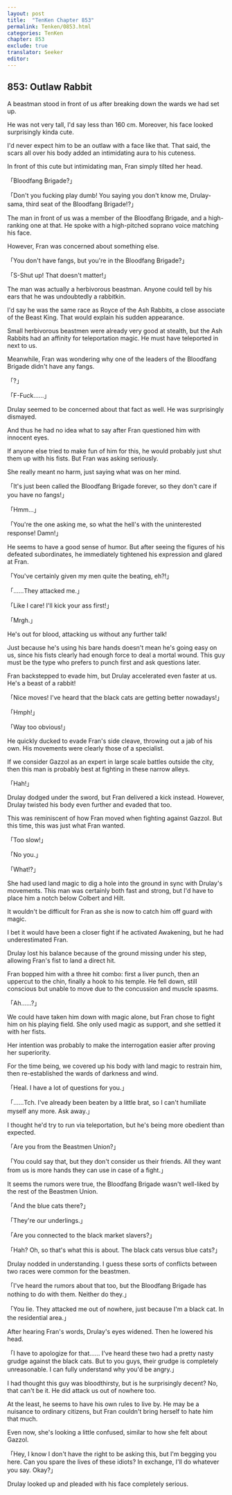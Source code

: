```yaml
---
layout: post
title:  "TenKen Chapter 853"
permalink: Tenken/0853.html
categories: TenKen
chapter: 853
exclude: true
translator: Seeker
editor: 
---
```

<h2>853: Outlaw Rabbit</h2>

 A beastman stood in front of us after breaking down the wards we had set up.

 He was not very tall, I'd say less than 160 cm. Moreover, his face looked surprisingly kinda cute.

 I'd never expect him to be an outlaw with a face like that. That said, the scars all over his body added an intimidating aura to his cuteness.

 In front of this cute but intimidating man, Fran simply tilted her head.

「Bloodfang Brigade?」

「Don't you fucking play dumb! You saying you don't know me, Drulay-sama, third seat of the Bloodfang Brigade!?」

 The man in front of us was a member of the Bloodfang Brigade, and a high-ranking one at that. He spoke with a high-pitched soprano voice matching his face.

 However, Fran was concerned about something else.

「You don't have fangs, but you're in the Bloodfang Brigade?」

「S-Shut up! That doesn't matter!」

 The man was actually a herbivorous beastman. Anyone could tell by his ears that he was undoubtedly a rabbitkin.

 I'd say he was the same race as Royce of the Ash Rabbits, a close associate of the Beast King. That would explain his sudden appearance.

 Small herbivorous beastmen were already very good at stealth, but the Ash Rabbits had an affinity for teleportation magic. He must have teleported in next to us.

 Meanwhile, Fran was wondering why one of the leaders of the Bloodfang Brigade didn't have any fangs.

「?」

「F-Fuck……」

 Drulay seemed to be concerned about that fact as well. He was surprisingly dismayed.

 And thus he had no idea what to say after Fran questioned him with innocent eyes.

 If anyone else tried to make fun of him for this, he would probably just shut them up with his fists. But Fran was asking seriously.

 She really meant no harm, just saying what was on her mind.

「It's just been called the Bloodfang Brigade forever, so they don't care if you have no fangs!」

「Hmm…」

「You're the one asking me, so what the hell's with the uninterested response! Damn!」

 He seems to have a good sense of humor. But after seeing the figures of his defeated subordinates, he immediately tightened his expression and glared at Fran.

「You've certainly given my men quite the beating, eh?!」

「……They attacked me.」

「Like I care! I'll kick your ass first!」

「Mrgh.」

 He's out for blood, attacking us without any further talk!

 Just because he's using his bare hands doesn't mean he's going easy on us, since his fists clearly had enough force to deal a mortal wound. This guy must be the type who prefers to punch first and ask questions later.

 Fran backstepped to evade him, but Drulay accelerated even faster at us. He's a beast of a rabbit!

「Nice moves! I've heard that the black cats are getting better nowadays!」

「Hmph!」

「Way too obvious!」

 He quickly ducked to evade Fran's side cleave, throwing out a jab of his own. His movements were clearly those of a specialist.

 If we consider Gazzol as an expert in large scale battles outside the city, then this man is probably best at fighting in these narrow alleys.

「Hah!」

 Drulay dodged under the sword, but Fran delivered a kick instead. However, Drulay twisted his body even further and evaded that too.

 This was reminiscent of how Fran moved when fighting against Gazzol. But this time, this was just what Fran wanted.

「Too slow!」

「No you.」

「What!?」

 She had used land magic to dig a hole into the ground in sync with Drulay's movements. This man was certainly both fast and strong, but I'd have to place him a notch below Colbert and Hilt.

 It wouldn't be difficult for Fran as she is now to catch him off guard with magic.

 I bet it would have been a closer fight if he activated Awakening, but he had underestimated Fran.

 Drulay lost his balance because of the ground missing under his step, allowing Fran's fist to land a direct hit.

 Fran bopped him with a three hit combo: first a liver punch, then an uppercut to the chin, finally a hook to his temple. He fell down, still conscious but unable to move due to the concussion and muscle spasms.

「Ah……?」

 We could have taken him down with magic alone, but Fran chose to fight him on his playing field. She only used magic as support, and she settled it with her fists.

 Her intention was probably to make the interrogation easier after proving her superiority.

 For the time being, we covered up his body with land magic to restrain him, then re-established the wards of darkness and wind.

「Heal. I have a lot of questions for you.」

「……Tch. I've already been beaten by a little brat, so I can't humiliate myself any more. Ask away.」

 I thought he'd try to run via teleportation, but he's being more obedient than expected.

「Are you from the Beastmen Union?」

「You could say that, but they don't consider us their friends. All they want from us is more hands they can use in case of a fight.」

 It seems the rumors were true, the Bloodfang Brigade wasn't well-liked by the rest of the Beastmen Union.

「And the blue cats there?」

「They're our underlings.」

「Are you connected to the black market slavers?」

「Hah? Oh, so that's what this is about. The black cats versus blue cats?」

 Drulay nodded in understanding. I guess these sorts of conflicts between two races were common for the beastmen.

「I've heard the rumors about that too, but the Bloodfang Brigade has nothing to do with them. Neither do they.」

「You lie. They attacked me out of nowhere, just because I'm a black cat. In the residential area.」

 After hearing Fran's words, Drulay's eyes widened. Then he lowered his head.

「I have to apologize for that…… I've heard these two had a pretty nasty grudge against the black cats. But to you guys, their grudge is completely unreasonable. I can fully understand why you'd be angry.」

 I had thought this guy was bloodthirsty, but is he surprisingly decent? No, that can't be it. He did attack us out of nowhere too.

 At the least, he seems to have his own rules to live by. He may be a nuisance to ordinary citizens, but Fran couldn't bring herself to hate him that much.

 Even now, she's looking a little confused, similar to how she felt about Gazzol.

「Hey, I know I don't have the right to be asking this, but I'm begging you here. Can you spare the lives of these idiots? In exchange, I'll do whatever you say. Okay?」

 Drulay looked up and pleaded with his face completely serious.



